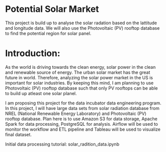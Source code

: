 # Potential Solar Market
This project is build up to analyse the solar radation based on the lattitude and longitude data. We will also use the Photovoltaic (PV) rooftop database to find the potential region for solar panel.

# Introduction: 
As the world is driving towards the clean energy, solar power in the clean and  renewable source of energy. The urban solar market has the great future in world.
Therefore, analyzing the solar power market in the US is important for solar industries. By keeping this mind, I am planning to use  Photovoltaic (PV) rooftop database such that only PV rooftops can be able to build up atleast one solar planel.


I am proposing this project for the data incubator data engineering program. In this project, I will have large data sets from solar radiation database from NREL (National Renewable Energy Laboratory) and Photovoltaic (PV) rooftop database. Plan here is to use Amazon S3 for data storage, Apache Spark for data processing, PostgreSQL for analysis.  Airflow will be used to monitor the workflow and ETL pipeline and Tableau will be used to visualize final dataset.


Initial data processing tutorial: solar_radition_data.ipynb
